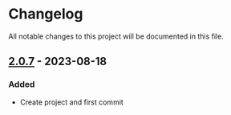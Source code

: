 ﻿# Changelog
All notable changes to this project will be documented in this file.

## [2.0.7] - 2023-08-18

### Added

- Create project and first commit

[2.0.7]: https://github.com/iAJTin/iTin.Core/releases/tag/v2.0.7
